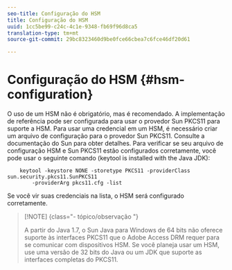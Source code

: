 ```yaml
---
seo-title: Configuração do HSM
title: Configuração do HSM
uuid: 1cc5be99-c24c-4c1e-9348-fb69f96d8ca5
translation-type: tm+mt
source-git-commit: 29bc8323460d9be0fce66cbea7c6fce46df20d61

---
```



# Configuração do HSM {#hsm-configuration}

O uso de um HSM não é obrigatório, mas é recomendado. A implementação de referência pode ser configurada para usar o provedor Sun PKCS11 para suporte a HSM. Para usar uma credencial em um HSM, é necessário criar um arquivo de configuração para o provedor Sun PKCS11. Consulte a documentação do Sun para obter detalhes. Para verificar se seu arquivo de configuração HSM e Sun PKCS11 estão configurados corretamente, você pode usar o seguinte comando (keytool is installed with the Java JDK):

```
    keytool -keystore NONE -storetype PKCS11 -providerClass sun.security.pkcs11.SunPKCS11 
        -providerArg pkcs11.cfg -list
```

Se você vir suas credenciais na lista, o HSM será configurado corretamente.

>[!NOTE] {class=&quot;- tópico/observação &quot;}
>
>A partir do Java 1.7, o Sun Java para Windows de 64 bits não oferece suporte às interfaces PKCS11 que o Adobe Access DRM requer para se comunicar com dispositivos HSM. Se você planeja usar um HSM, use uma versão de 32 bits do Java ou um JDK que suporte as interfaces completas do PKCS11.

